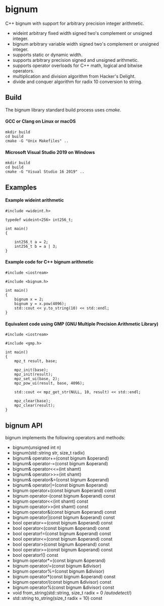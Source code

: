 # bignum

C++ bignum with support for arbitrary precision integer arithmetic.

- wideint arbitrary fixed width signed two's complement or unsigned integer.
- bignum arbitrary variable width signed two's complement or unsigned integer.
- supports static or dynamic width.
- supports arbitrary precision signed and unsigned arithmetic.
- supports operator overloads for C++ math, logical and bitwise operators.
- multiplication and division algorithm from Hacker's Delight.
- divide and conquer algorithm for radix 10 conversion to string.

## Build

The bignum library standard build process uses _cmake_.

#### GCC or Clang on Linux or macOS

```
mkdir build
cd build
cmake -G "Unix Makefiles" ..
```

#### Microsoft Visual Studio 2019 on Windows

```
mkdir build
cd build
cmake -G "Visual Studio 16 2019" ..
```

## Examples

#### Example wideint arithmetic

```
#include <wideint.h>

typedef wideint<256> int256_t;

int main()
{

	int256_t a = 2;
	int256_t b = a | 3;
}
```

#### Example code for C++ bignum arithmetic

```
#include <iostream>

#include <bignum.h>

int main()
{
	bignum x = 2;
	bignum y = x.pow(4096);
	std::cout << y.to_string(10) << std::endl;
}
```

#### Equivalent code using GMP (GNU Multiple Precision Arithmetic Library)

```
#include <iostream>

#include <gmp.h>

int main()
{
	mpz_t result, base;

	mpz_init(base);
	mpz_init(result);
	mpz_set_ui(base, 2);
	mpz_pow_ui(result, base, 4096);

	std::cout << mpz_get_str(NULL, 10, result) << std::endl;

	mpz_clear(base);
	mpz_clear(result);
}
```

## bignum API

bignum implements the following operators and methods:

- bignum(unsigned int n)
- bignum(std::string str, size_t radix)
- bignum& operator+=(const bignum &operand)
- bignum& operator-=(const bignum &operand)
- bignum& operator<<=(int shamt)
- bignum& operator>>=(int shamt)
- bignum& operator&=(const bignum &operand)
- bignum& operator|=(const bignum &operand)
- bignum operator+(const bignum &operand) const
- bignum operator-(const bignum &operand) const
- bignum operator<<(int shamt) const
- bignum operator>>(int shamt) const
- bignum operator&(const bignum &operand) const
- bignum operator|(const bignum &operand) const
- bool operator==(const bignum &operand) const
- bool operator<(const bignum &operand) const
- bool operator!=(const bignum &operand) const
- bool operator<=(const bignum &operand) const
- bool operator>(const bignum &operand) const
- bool operator>=(const bignum &operand) const
- bool operator!() const
- bignum operator*=(const bignum &operand)
- bignum operator/=(const bignum &divisor)
- bignum operator%=(const bignum &divisor)
- bignum operator*(const bignum &operand) const
- bignum operator/(const bignum &divisor) const
- bignum operator%(const bignum &divisor) const
- void from_string(std::string, size_t radix = 0 /*autodetect*/)
- std::string to_string(size_t radix = 10) const
